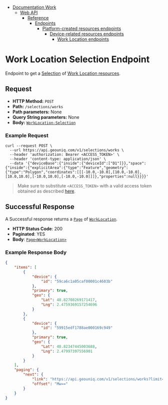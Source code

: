 * [Documentation Work](../../../../../../README.md)
    * [Web API](../../../../../index.md)  
      * [Reference](../../../../index.md)  
        * [Endpoints](../../../index.md)
           * [Platform-created resources endpoints](../../index.md)
                * [Device-related resources endpoints](../index.md)
                    * [Work Location endpoints](index.md)
                    
# Work Location Selection Endpoint

Endpoint to get a [Selection](../../../../../concepts/resource-selection.md) of 
[Work Location resources](../../../../resources/platform-created/device-related/work-location.md).

## Request

* **HTTP Method:** `POST`
* **Path:** `/selections/works`
* **Path parameters:** None
* **Query String parameters:** None
* **Body:** [`WorkLocation-Selection`](../../../../data-models/r-selection/work-location.md)
    
### Example Request


```
curl --request POST \
  --url https://api.geouniq.com/v1/selections/works \
  --header 'authorization: Bearer <ACCESS_TOKEN>' \
  --header 'content-type: application/json' \
  --data '{"deviceBase":{"inside":{"deviceId":["D1"]}},"space":{"inside":{"explicitArea":{"type":"Feature","geometry":{"type":"Polygon","coordinates":[[[-10.0,-10.0],[10.0,-10.0],[10.0,10.0],[-10.0,10.0],[-10.0,-10.0]]]},"properties":null}}}}'
```

> Make sure to substitute `<ACCESS_TOKEN>` with a valid access token obtained as described [here](/api/reference/general-aspects/auth.md).

## Successful Response


A Successful response returns a [`Page`](../../../../general-aspects/pagination.md) 
of [`WorkLocation`](../../../../data-models/resources/platform-created/device-related/work-location.md).

* **HTTP Status Code**: 200
* **Paginated**: YES
* **Body**: [`Page`](../../../../general-aspects/pagination.md)[`<WorkLocation>`](../../../../data-models/resources/platform-created/device-related/work-location.md)

### Example Response Body

```json
{
    "items": [
        {
            "device": {
                "id": "59ca6c1a05caf00001c4603b"
            },
            "primary": true,
            "geo": {
                "Lat": 48.82708269171417,
                "Lng": 2.4759369157254696
            }
        },
        {
            "device": {
                "id": "59915edf1788ae000169c949"
            },
            "primary": true,
            "geo": {
                "Lat": 48.82347445003688,
                "Lng": 2.47997397556901
            }
        }
    ],
    "paging": {
        "next": {
            "link": "https://api.geouniq.com/v1/selections/works?limit=3&offset=Mw%3D%3D",
            "offset": "Mw=="
        }
    }
}
```



